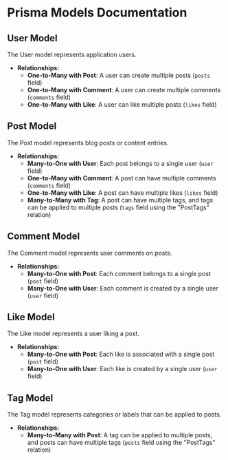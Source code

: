 # Prisma Models Documentation

## User Model

The User model represents application users.

- **Relationships:**
  - **One-to-Many with Post**: A user can create multiple posts (`posts` field)
  - **One-to-Many with Comment**: A user can create multiple comments (`comments` field)
  - **One-to-Many with Like**: A user can like multiple posts (`likes` field)

## Post Model

The Post model represents blog posts or content entries.

- **Relationships:**
  - **Many-to-One with User**: Each post belongs to a single user (`user` field)
  - **One-to-Many with Comment**: A post can have multiple comments (`comments` field)
  - **One-to-Many with Like**: A post can have multiple likes (`likes` field)
  - **Many-to-Many with Tag**: A post can have multiple tags, and tags can be applied to multiple posts (`tags` field using the "PostTags" relation)

## Comment Model

The Comment model represents user comments on posts.

- **Relationships:**
  - **Many-to-One with Post**: Each comment belongs to a single post (`post` field)
  - **Many-to-One with User**: Each comment is created by a single user (`user` field)

## Like Model

The Like model represents a user liking a post.

- **Relationships:**
  - **Many-to-One with Post**: Each like is associated with a single post (`post` field)
  - **Many-to-One with User**: Each like is created by a single user (`user` field)

## Tag Model

The Tag model represents categories or labels that can be applied to posts.

- **Relationships:**
  - **Many-to-Many with Post**: A tag can be applied to multiple posts, and posts can have multiple tags (`posts` field using the "PostTags" relation) 